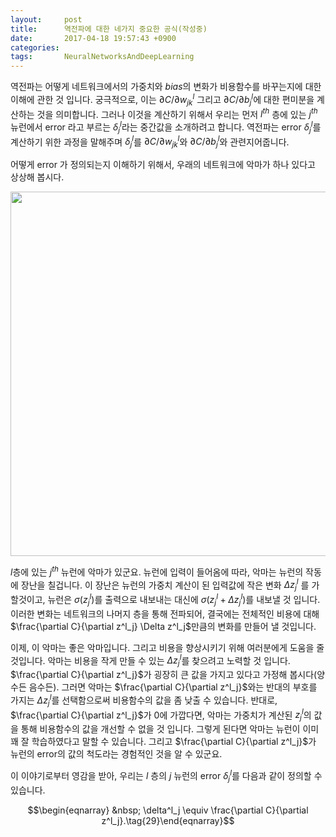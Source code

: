 ```yaml
---
layout:     post
title:      역전파에 대한 네가지 중요한 공식(작성중)
date:       2017-04-18 19:57:43 +0900
categories: 
tags:       NeuralNetworksAndDeepLearning
---
```

역전파는 어떻게 네트워크에서의 가중치와 $bias$의 변화가 비용함수를 바꾸는지에 대한 이해에 관한 것 입니다. 궁극적으로, 이는 $\partial C/\partial w^l_{jk}$ 그리고 $\partial C/\partial b^l_j$에 대한 편미분을 계산하는 것을 의미합니다. 그러나 이것을 계산하기 위해서&nbsp;우리는 먼저 $l^{th}$ 층에 있는 $j^{th}$뉴런에서 error 라고 부르는 $\delta^l_j$라는 중간값을 소개하려고 합니다. 역전파는 error $\delta^l_j$를 계산하기 위한 과정을 말해주며 $\delta^l_j$를 $\partial C/\partial w^l_{jk}$와 $\partial C/\partial b^l_j$와 관련지어줍니다.

어떻게 error 가 정의되는지 이해하기 위해서, 우래의 네트워크에 악마가 하나 있다고 상상해 봅시다.

<center><img src="http://cfile21.uf.tistory.com/image/2438BF4D58F5F0D32BC9AA" style="max-width:100%;height:auto"  height="240" width="583"/></center>

<!-- more -->

$l$층에 있는 $j^{th}$ 뉴런에 악마가 있군요. 뉴런에 입력이 들어옴에 따라, 악마는 뉴런의 작동에 장난을 칠겁니다. 이 장난은 뉴런의 가중치 계산이 된 입력값에 작은 변화 $\Delta z^l_j$ 를 가할것이고, 뉴런은 $\sigma (z^l_j)$를 출력으로 내보내는 대신에 $\sigma (z^l_j + \Delta z^l_j)$를 내보낼 것 입니다. 이러한 변화는 네트워크의 나머지 층을 통해 전파되어, 결국에는 전체적인 비용에 대해 $\frac{\partial C}{\partial z^l_j} \Delta z^l_j$만큼의 변화를 만들어 낼 것입니다.

이제, 이 악마는 좋은 악마입니다. 그리고 비용을 향상시키기 위해 여러분에게 도움을 줄 것입니다. 악마는 비용을 작게 만들 수 있는 $\Delta z^l_j$를 찾으려고 노력할 것 입니다. $\frac{\partial C}{\partial z^l_j}$가 굉장히 큰 값을 가지고 있다고 가정해 봅시다(양수든 음수든). 그러면 악마는 $\frac{\partial C}{\partial z^l_j}$와는 반대의 부호를 가지는 $\Delta z^l_j$를 선택함으로써 비용함수의 값을 좀 낮출 수 있습니다. 반대로, $\frac{\partial C}{\partial z^l_j}$가 0에 가깝다면, 악마는 가중치가 계산된 $z^l_j$의 값을 통해 비용함수의 값을 개선할 수 없을 것 입니다. 그렇게 된다면 악마는 뉴런이 이미 꽤 잘 학습하였다고 말할 수 있습니다. 그리고 $\frac{\partial C}{\partial z^l_j}$가 뉴런의 error의 값의 척도라는 경험적인 것을 알 수 있군요.

이 이야기로부터 영감을 받아, 우리는 $l$ 층의 $j$ 뉴런의 error $\delta^l_j$를 다음과 같이 정의할 수 있습니다.

$$\begin{eqnarray} &nbsp; \delta^l_j \equiv \frac{\partial C}{\partial z^l_j}.\tag{29}\end{eqnarray}$$
